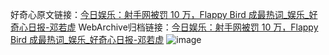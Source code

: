 好奇心原文链接：[今日娱乐：射手网被罚 10 万，Flappy Bird 成最热词_娱乐_好奇心日报-邓若虚](https://www.qdaily.com/articles/4466.html)
WebArchive归档链接：[今日娱乐：射手网被罚 10 万，Flappy Bird 成最热词_娱乐_好奇心日报-邓若虚](http://web.archive.org/web/20160421130759/http://www.qdaily.com/articles/4466.html)
![image](http://ww3.sinaimg.cn/large/007d5XDply1g3w241g9hxj30u037j1kx)